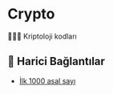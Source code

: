 # Crypto

👨‍💻🔑 Kriptoloji kodları

## 🔗 Harici Bağlantılar

- [İlk 1000 asal sayı](https://primes.utm.edu/lists/small/10000.txt)
